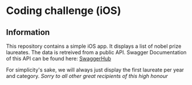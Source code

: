 # Coding challenge (iOS)

## Information
This repository contains a simple iOS app. It displays a list of nobel prize 
laureates. The data is retreived from a public API. Swagger Documentation of 
this API can be found here: 
[SwaggerHub](https://app.swaggerhub.com/apis/NobelMedia/NobelMasterData/2.0#/default/get_nobelPrizes) 

For simplicity's sake, we will always just display the first laureate per year 
and category. *Sorry to all other great recipients of this high honour*
